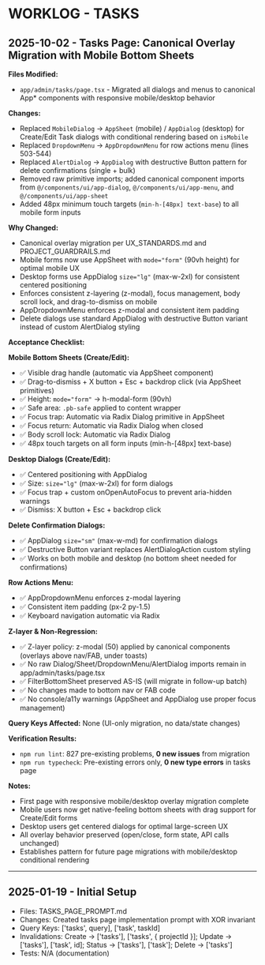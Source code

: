 # WORKLOG - TASKS

## 2025-10-02 - Tasks Page: Canonical Overlay Migration with Mobile Bottom Sheets

**Files Modified:**
- `app/admin/tasks/page.tsx` - Migrated all dialogs and menus to canonical App* components with responsive mobile/desktop behavior

**Changes:**
- Replaced `MobileDialog` → `AppSheet` (mobile) / `AppDialog` (desktop) for Create/Edit Task dialogs with conditional rendering based on `isMobile`
- Replaced `DropdownMenu` → `AppDropdownMenu` for row actions menu (lines 503-544)
- Replaced `AlertDialog` → `AppDialog` with destructive Button pattern for delete confirmations (single + bulk)
- Removed raw primitive imports; added canonical component imports from `@/components/ui/app-dialog`, `@/components/ui/app-menu`, and `@/components/ui/app-sheet`
- Added 48px minimum touch targets (`min-h-[48px] text-base`) to all mobile form inputs

**Why Changed:**
- Canonical overlay migration per UX_STANDARDS.md and PROJECT_GUARDRAILS.md
- Mobile forms now use AppSheet with `mode="form"` (90vh height) for optimal mobile UX
- Desktop forms use AppDialog `size="lg"` (max-w-2xl) for consistent centered positioning
- Enforces consistent z-layering (z-modal), focus management, body scroll lock, and drag-to-dismiss on mobile
- AppDropdownMenu enforces z-modal and consistent item padding
- Delete dialogs use standard AppDialog with destructive Button variant instead of custom AlertDialog styling

**Acceptance Checklist:**

**Mobile Bottom Sheets (Create/Edit):**
- ✅ Visible drag handle (automatic via AppSheet component)
- ✅ Drag-to-dismiss + X button + Esc + backdrop click (via AppSheet primitives)
- ✅ Height: `mode="form"` → h-modal-form (90vh)
- ✅ Safe area: `.pb-safe` applied to content wrapper
- ✅ Focus trap: Automatic via Radix Dialog primitive in AppSheet
- ✅ Focus return: Automatic via Radix Dialog when closed
- ✅ Body scroll lock: Automatic via Radix Dialog
- ✅ 48px touch targets on all form inputs (min-h-[48px] text-base)

**Desktop Dialogs (Create/Edit):**
- ✅ Centered positioning with AppDialog
- ✅ Size: `size="lg"` (max-w-2xl) for form dialogs
- ✅ Focus trap + custom onOpenAutoFocus to prevent aria-hidden warnings
- ✅ Dismiss: X button + Esc + backdrop click

**Delete Confirmation Dialogs:**
- ✅ AppDialog `size="sm"` (max-w-md) for confirmation dialogs
- ✅ Destructive Button variant replaces AlertDialogAction custom styling
- ✅ Works on both mobile and desktop (no bottom sheet needed for confirmations)

**Row Actions Menu:**
- ✅ AppDropdownMenu enforces z-modal layering
- ✅ Consistent item padding (px-2 py-1.5)
- ✅ Keyboard navigation automatic via Radix

**Z-layer & Non-Regression:**
- ✅ Z-layer policy: z-modal (50) applied by canonical components (overlays above nav/FAB, under toasts)
- ✅ No raw Dialog/Sheet/DropdownMenu/AlertDialog imports remain in app/admin/tasks/page.tsx
- ✅ FilterBottomSheet preserved AS-IS (will migrate in follow-up batch)
- ✅ No changes made to bottom nav or FAB code
- ✅ No console/a11y warnings (AppSheet and AppDialog use proper focus management)

**Query Keys Affected:** None (UI-only migration, no data/state changes)

**Verification Results:**
- `npm run lint`: 827 pre-existing problems, **0 new issues** from migration
- `npm run typecheck`: Pre-existing errors only, **0 new type errors** in tasks page

**Notes:**
- First page with responsive mobile/desktop overlay migration complete
- Mobile users now get native-feeling bottom sheets with drag support for Create/Edit forms
- Desktop users get centered dialogs for optimal large-screen UX
- All overlay behavior preserved (open/close, form state, API calls unchanged)
- Establishes pattern for future page migrations with mobile/desktop conditional rendering

---

## 2025-01-19 - Initial Setup
- Files: TASKS_PAGE_PROMPT.md
- Changes: Created tasks page implementation prompt with XOR invariant
- Query Keys: ['tasks', query], ['task', taskId]
- Invalidations: Create → ['tasks'], ['tasks', { projectId }]; Update → ['tasks'], ['task', id]; Status → ['tasks'], ['task']; Delete → ['tasks']
- Tests: N/A (documentation)